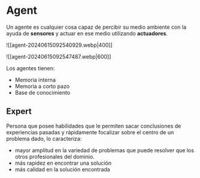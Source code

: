 # Agent

Un agente es cualquier cosa capaz de percibir su medio ambiente con la ayuda de **sensores** y actuar en ese medio utilizando **actuadores**.

![[agent-20240615092540929.webp|400]]


![[agent-20240615092547487.webp|600]]


Los agentes tienen:
- Memoria interna
- Memoria a corto pazo
- Base de conocimiento


## Expert

Persona que posee habilidades que le permiten sacar conclusiones de experiencias pasadas y rápidamente focalizar sobre el centro de un problema dado, lo caracteriza:
- mayor amplitud en la variedad de problemas que puede resolver que los otros profesionales del dominio.
- más rapidez en encontrar una solución
- más calidad en la solución encontrada


